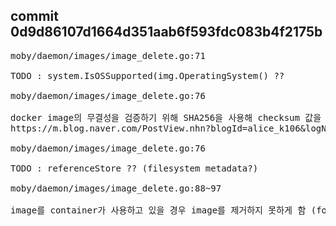 <h2>commit 0d9d86107d1664d351aab6f593fdc083b4f2175b</h2>

<pre>
moby/daemon/images/image_delete.go:71

TODO : system.IsOSSupported(img.OperatingSystem() ??

moby/daemon/images/image_delete.go:76

docker image의 무결성을 검증하기 위해 SHA256을 사용해 checksum 값을 만든다.
https://m.blog.naver.com/PostView.nhn?blogId=alice_k106&logNo=221149596996&proxyReferer=https%3A%2F%2Fwww.google.co.kr%2F

moby/daemon/images/image_delete.go:76

TODO : referenceStore ?? (filesystem metadata?)

moby/daemon/images/image_delete.go:88~97

image를 container가 사용하고 있을 경우 image를 제거하지 못하게 함 (force 이거나 isSingleReference(??)가 아니라면 제외)

</pre>
